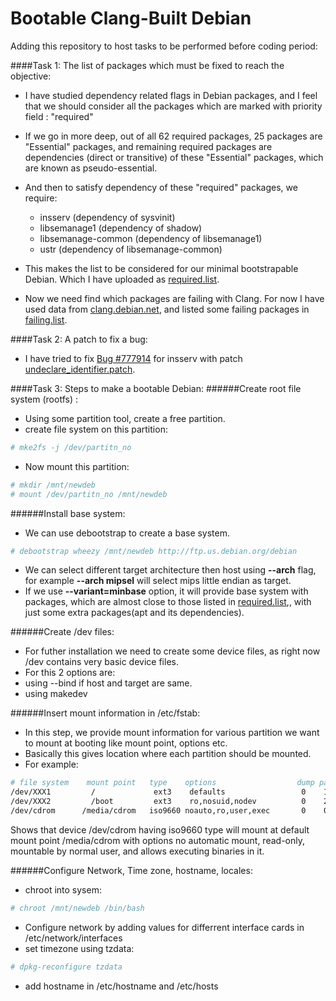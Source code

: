# Bootable Clang-Built Debian
Adding this repository to host tasks to be performed before coding period:

####Task 1: The list of packages which must be fixed to reach the objective:

- I have studied dependency related flags in Debian packages, and I feel
  that we should consider all the packages which are marked with priority
  field : "required"

- If we go in more deep, out of all 62 required packages, 25 packages are
  "Essential" packages, and remaining required packages are dependencies
  (direct or transitive) of these "Essential" packages, which are known
  as pseudo-essential.

- And then to satisfy dependency of these "required" packages, we require:
  - insserv (dependency of sysvinit)
  - libsemanage1 (dependency of shadow)
  - libsemanage-common (dependency of libsemanage1)
  - ustr (dependency of  libsemanage-common)

- This makes the list to be considered for our minimal bootstrapable Debian.
  Which I have uploaded as [required.list](https://github.com/Mohit7/Debian-Clang/blob/master/required.list "required list").

- Now we need find which packages are failing with Clang. For now I have used data from [clang.debian.net](http://clang.debian.net "clang.debian.net"), and listed some failing packages 
  in [failing.list](https://github.com/Mohit7/Debian-Clang/blob/master/failing.list "required list").

####Task 2: A patch to fix a bug:

- I have tried to fix [Bug #777914](https://bugs.debian.org/cgi-bin/bugreport.cgi?bug=777914 "insserv bug") for insserv with patch [undeclare_identifier.patch](https://github.com/Mohit7/Debian-Clang/blob/master/undeclare_identifier.patch "insserv patch").

####Task 3: Steps to make a bootable Debian:
######Create root file system (rootfs) :
 - Using some partition tool, create a free partition.
 - create file system on this partition:
```sh
# mke2fs -j /dev/partitn_no
```
 - Now mount this partition:
```sh
# mkdir /mnt/newdeb
# mount /dev/partitn_no /mnt/newdeb
```

######Install base system:
- We can use debootstrap to create a base system.
```sh
# debootstrap wheezy /mnt/newdeb http://ftp.us.debian.org/debian
```
- We can select different target architecture then host using **--arch** flag, for example **--arch mipsel** will select mips little endian as target.
- If we use **--variant=minbase** option, it will provide base system with packages, which are almost close to those listed in [required.list](https://github.com/Mohit7/Debian-Clang/blob/master/required.list "required list"),, with just some extra packages(apt and its dependencies).

######Create /dev files:
- For futher installation we need to create some device files, as right now /dev contains very basic device files.
- For this 2 options are:
 - using --bind if host and target are same.
 - using makedev

######Insert mount information in /etc/fstab:
- In this step, we provide mount information for various partition we want to mount at booting like mount point, options etc.
- Basically this gives location where each partition should be mounted.
- For example:
```sh
# file system    mount point   type    options                  dump pass
/dev/XXX1         /             ext3    defaults                 0    1
/dev/XXX2         /boot         ext3    ro,nosuid,nodev          0    2
/dev/cdrom      /media/cdrom   iso9660 noauto,ro,user,exec       0    0
```
Shows that device /dev/cdrom having iso9660 type will mount at default mount point /media/cdrom with options no automatic mount, read-only, mountable by normal user, and allows executing binaries in it.

######Configure Network, Time zone, hostname, locales:
- chroot into sysem:
```sh
# chroot /mnt/newdeb /bin/bash
```
- Configure network by adding values for differrent interface cards in /etc/network/interfaces
- set timezone using tzdata:
```sh
# dpkg-reconfigure tzdata
```
- add hostname in /etc/hostname and /etc/hosts